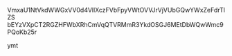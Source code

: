 VmxaU1NtVkdWWGxVV0d4VllXczFVbFpyVWtOVVJrVjVUbGQwYWxZeFdrTlZS
bEYzVXpCT2RGZHFWbXRhCmVqQTVRMmR3YkdOSGJ6MEtDbWQwWmc9PQoKb25r

ymt
